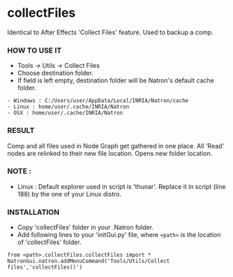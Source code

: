 # collectFiles

Identical to After Effects 'Collect Files' feature.
Used to backup a comp.

### HOW TO USE IT

* Tools -> Utils -> Collect Files
* Choose destination folder.
* If field is left empty, destination folder will be Natron's default cache folder.

```
- Windows : C:/Users/user/AppData/Local/INRIA/Natron/cache
- Linux : home/user/.cache/INRIA/Natron
- OSX : home/user/.cache/INRIA/Natron
```

### RESULT

Comp and all files used in Node Graph get gathered in one place.
All 'Read' nodes are relinked to their new file location.
Opens new folder location.

### NOTE :

* Linux : Default explorer used in script is 'thunar'. Replace it in script (line 188) by the one of your Linux distro.

### INSTALLATION

* Copy 'collectFiles' folder in your .Natron folder.
* Add following lines to your 'initGui.py' file, where ``<path>`` is the location of 'collectFiles' folder.

```
from <path>.collectFiles.collectFiles import *
NatronGui.natron.addMenuCommand('Tools/Utils/Collect files','collectFiles()')
```
